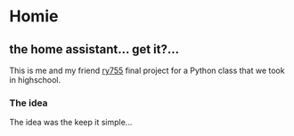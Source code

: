 # Homie
## the home assistant... get it?...

This is me and my friend [ry755](https://github.com/ry755) final project for a Python class that we took in highschool.

### The idea

The idea was the keep it simple...
